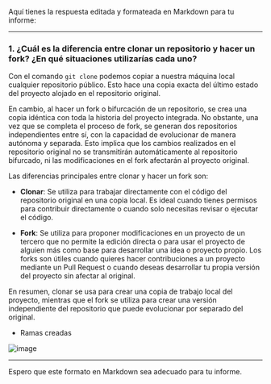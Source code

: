 Aquí tienes la respuesta editada y formateada en Markdown para tu informe:

---

### 1. ¿Cuál es la diferencia entre clonar un repositorio y hacer un fork? ¿En qué situaciones utilizarías cada uno?

Con el comando `git clone` podemos copiar a nuestra máquina local cualquier repositorio público. Esto hace una copia exacta del último estado del proyecto alojado en el repositorio original.

En cambio, al hacer un fork o bifurcación de un repositorio, se crea una copia idéntica con toda la historia del proyecto integrada. No obstante, una vez que se completa el proceso de fork, se generan dos repositorios independientes entre sí, con la capacidad de evolucionar de manera autónoma y separada. Esto implica que los cambios realizados en el repositorio original no se transmitirán automáticamente al repositorio bifurcado, ni las modificaciones en el fork afectarán al proyecto original.

Las diferencias principales entre clonar y hacer un fork son:

- **Clonar**: Se utiliza para trabajar directamente con el código del repositorio original en una copia local. Es ideal cuando tienes permisos para contribuir directamente o cuando solo necesitas revisar o ejecutar el código.

- **Fork**: Se utiliza para proponer modificaciones en un proyecto de un tercero que no permite la edición directa o para usar el proyecto de alguien más como base para desarrollar una idea o proyecto propio. Los forks son útiles cuando quieres hacer contribuciones a un proyecto mediante un Pull Request o cuando deseas desarrollar tu propia versión del proyecto sin afectar al original.

En resumen, clonar se usa para crear una copia de trabajo local del proyecto, mientras que el fork se utiliza para crear una versión independiente del repositorio que puede evolucionar por separado del original.


* Ramas creadas

![image](https://github.com/user-attachments/assets/893957aa-655f-45d6-bf9b-27c67b7389cf)


--- 

Espero que este formato en Markdown sea adecuado para tu informe.
